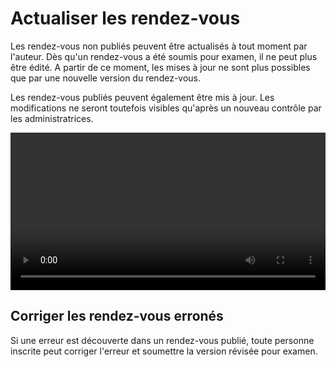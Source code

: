 # Actualiser les rendez-vous

Les rendez-vous non publiés peuvent être actualisés à tout moment par l'auteur. Dès qu'un rendez-vous a été soumis pour examen, il ne peut plus être édité. A partir de ce moment, les mises à jour ne sont plus possibles que par une nouvelle version du rendez-vous.

Les rendez-vous publiés peuvent également être mis à jour. Les modifications ne seront toutefois visibles qu'après un nouveau contrôle par les administratrices.

<video controls="true" width="100%" allowFullScreen="true" autoPlay loop>
    <source src={require('./images/versions.mp4').default} type="video/mp4" />
</video>

## Corriger les rendez-vous erronés

Si une erreur est découverte dans un rendez-vous publié, toute personne inscrite peut corriger l'erreur et soumettre la version révisée pour examen.